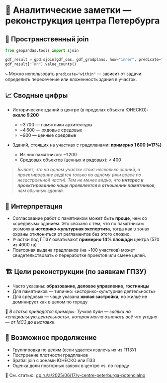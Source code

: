 # 🧠 Аналитические заметки — реконструкция центра Петербурга

## 📌 Пространственный join

```python
from geopandas.tools import sjoin

gdf_result = gpd.sjoin(gdf_oas, gdf_gradplans, how="inner", predicate="intersects")
gdf_result["Тип"].value_counts()
```

⤷ Можно использовать `predicate="within"` — зависит от задачи: определить пересечение или вложенность здания в участок.

## 📈 Сводные цифры

- Исторических зданий в центре (в пределах объекта ЮНЕСКО): **около 9 200**
  - ~3 700 — памятники архитектуры
  - ~4 600 — рядовые средовые
  - ~900 — ценные средовые

- Зданий, стоящих на участках с градпланами: **примерно 1 600 (≈17%)**
  - Из них памятников: ~1 200
  - Средовых объектов (ценных и рядовых): < 400

> _Бывает, что на одном участке стоит несколько зданий, а проектирование ведётся только по одному (или вовсе по незастроенной части). Тем не менее видно, что **интерес к проектированию чаще проявляется в отношении памятников**, чем обычных зданий._

## 🧭 Интерпретация

- Согласование работ с памятником может быть **проще**, чем со «средовым» зданием. Это связано с тем, что по памятникам возможна **историко-культурная экспертиза**, тогда как в зонах охраны отклониться от регламентов без этого сложно.
- Участки под ГПЗУ охватывают **примерно 14% площади** центра (570 из 4000 га)
- Повторная выдача градпланов (на ~100 участков) может свидетельствовать о переработке проектов или смене целей.

## 🏗️ Цели реконструкции (по заявкам ГПЗУ)

- Часто указаны: **образование, деловое управление, гостиницы**
- Для памятников — типично: «историко-культурная деятельность»
- Для средовых — чаще указана **жилая застройка**, но жильё не доминирует как в целом по городу

📎 _В статье приводятся примеры: Тучков буян — заявка на «специальную деятельность», которая могла означать всё что угодно — от МСЗ до выставки._

## 📌 Возможное продолжение

- Группировка по целям (если удастся извлечь их из ГПЗУ)
- Построение плотности градпланов
- Spatial join с зонами ЮНЕСКО или ПЗЗ
- Оценка доли повторных заявок в центре vs. по городу

📘 См. статью: [dp.ru/a/2025/06/17/v-centre-peterburga-potencialno](https://www.dp.ru/a/2025/06/17/v-centre-peterburga-potencialno)
```